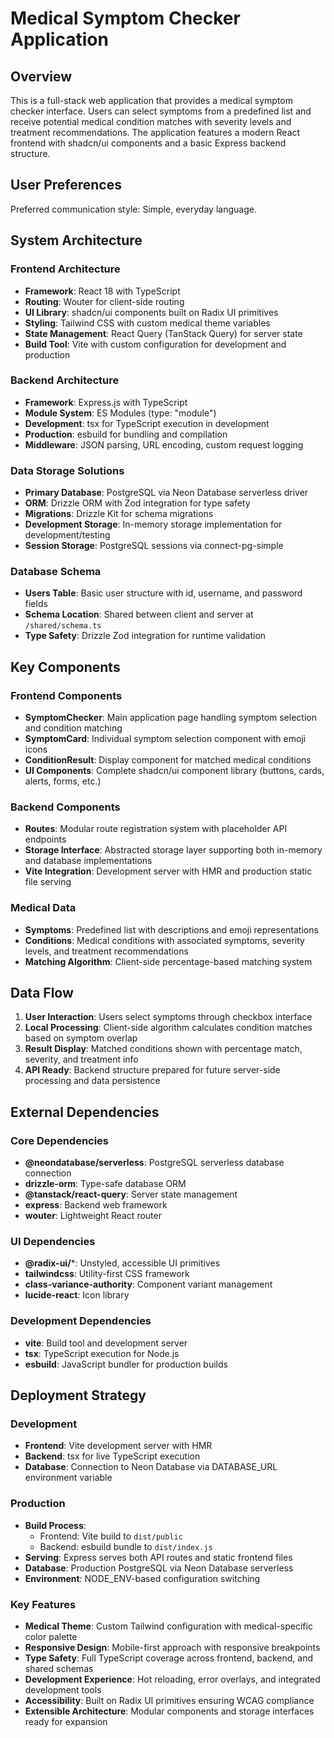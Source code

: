 # Medical Symptom Checker Application

## Overview

This is a full-stack web application that provides a medical symptom checker interface. Users can select symptoms from a predefined list and receive potential medical condition matches with severity levels and treatment recommendations. The application features a modern React frontend with shadcn/ui components and a basic Express backend structure.

## User Preferences

Preferred communication style: Simple, everyday language.

## System Architecture

### Frontend Architecture
- **Framework**: React 18 with TypeScript
- **Routing**: Wouter for client-side routing
- **UI Library**: shadcn/ui components built on Radix UI primitives
- **Styling**: Tailwind CSS with custom medical theme variables
- **State Management**: React Query (TanStack Query) for server state
- **Build Tool**: Vite with custom configuration for development and production

### Backend Architecture
- **Framework**: Express.js with TypeScript
- **Module System**: ES Modules (type: "module")
- **Development**: tsx for TypeScript execution in development
- **Production**: esbuild for bundling and compilation
- **Middleware**: JSON parsing, URL encoding, custom request logging

### Data Storage Solutions
- **Primary Database**: PostgreSQL via Neon Database serverless driver
- **ORM**: Drizzle ORM with Zod integration for type safety
- **Migrations**: Drizzle Kit for schema migrations
- **Development Storage**: In-memory storage implementation for development/testing
- **Session Storage**: PostgreSQL sessions via connect-pg-simple

### Database Schema
- **Users Table**: Basic user structure with id, username, and password fields
- **Schema Location**: Shared between client and server at `/shared/schema.ts`
- **Type Safety**: Drizzle Zod integration for runtime validation

## Key Components

### Frontend Components
- **SymptomChecker**: Main application page handling symptom selection and condition matching
- **SymptomCard**: Individual symptom selection component with emoji icons
- **ConditionResult**: Display component for matched medical conditions
- **UI Components**: Complete shadcn/ui component library (buttons, cards, alerts, forms, etc.)

### Backend Components
- **Routes**: Modular route registration system with placeholder API endpoints
- **Storage Interface**: Abstracted storage layer supporting both in-memory and database implementations
- **Vite Integration**: Development server with HMR and production static file serving

### Medical Data
- **Symptoms**: Predefined list with descriptions and emoji representations
- **Conditions**: Medical conditions with associated symptoms, severity levels, and treatment recommendations
- **Matching Algorithm**: Client-side percentage-based matching system

## Data Flow

1. **User Interaction**: Users select symptoms through checkbox interface
2. **Local Processing**: Client-side algorithm calculates condition matches based on symptom overlap
3. **Result Display**: Matched conditions shown with percentage match, severity, and treatment info
4. **API Ready**: Backend structure prepared for future server-side processing and data persistence

## External Dependencies

### Core Dependencies
- **@neondatabase/serverless**: PostgreSQL serverless database connection
- **drizzle-orm**: Type-safe database ORM
- **@tanstack/react-query**: Server state management
- **express**: Backend web framework
- **wouter**: Lightweight React router

### UI Dependencies
- **@radix-ui/***: Unstyled, accessible UI primitives
- **tailwindcss**: Utility-first CSS framework
- **class-variance-authority**: Component variant management
- **lucide-react**: Icon library

### Development Dependencies
- **vite**: Build tool and development server
- **tsx**: TypeScript execution for Node.js
- **esbuild**: JavaScript bundler for production builds

## Deployment Strategy

### Development
- **Frontend**: Vite development server with HMR
- **Backend**: tsx for live TypeScript execution
- **Database**: Connection to Neon Database via DATABASE_URL environment variable

### Production
- **Build Process**: 
  - Frontend: Vite build to `dist/public`
  - Backend: esbuild bundle to `dist/index.js`
- **Serving**: Express serves both API routes and static frontend files
- **Database**: Production PostgreSQL via Neon Database serverless
- **Environment**: NODE_ENV-based configuration switching

### Key Features
- **Medical Theme**: Custom Tailwind configuration with medical-specific color palette
- **Responsive Design**: Mobile-first approach with responsive breakpoints
- **Type Safety**: Full TypeScript coverage across frontend, backend, and shared schemas
- **Development Experience**: Hot reloading, error overlays, and integrated development tools
- **Accessibility**: Built on Radix UI primitives ensuring WCAG compliance
- **Extensible Architecture**: Modular components and storage interfaces ready for expansion